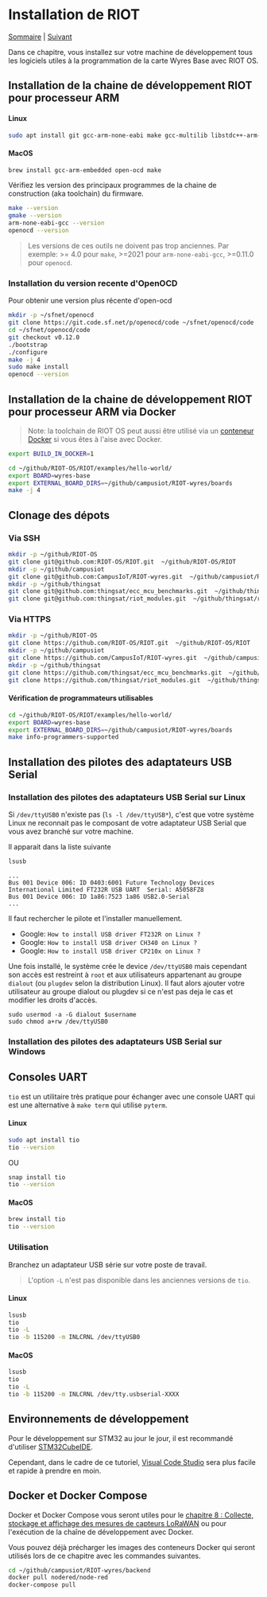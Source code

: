 # Installation de RIOT

[Sommaire](README.md) |  [Suivant](02.md)

Dans ce chapitre, vous installez sur votre machine de développement tous les logiciels utiles à la programmation de la carte Wyres Base avec RIOT OS.


## Installation de la chaine de développement RIOT pour processeur ARM

#### Linux 

```bash
sudo apt install git gcc-arm-none-eabi make gcc-multilib libstdc++-arm-none-eabi-newlib openocd gdb-multiarch doxygen wget unzip python3-serial
```

#### MacOS

```bash
brew install gcc-arm-embedded open-ocd make
```

Vérifiez les version des principaux programmes de la chaine de construction (aka toolchain) du firmware.
```bash
make --version
gmake --version
arm-none-eabi-gcc --version
openocd --version
```

> Les versions de ces outils ne doivent pas trop anciennes. Par exemple: >= 4.0 pour `make`, >=2021 pour `arm-none-eabi-gcc`,  >=0.11.0 pour `openocd`.

### Installation du version recente d'OpenOCD
Pour obtenir une version plus récente d'open-ocd
```bash
mkdir -p ~/sfnet/openocd
git clone https://git.code.sf.net/p/openocd/code ~/sfnet/openocd/code
cd ~/sfnet/openocd/code
git checkout v0.12.0
./bootstrap
./configure
make -j 4
sudo make install
openocd --version
```

## Installation de la chaine de développement RIOT pour processeur ARM via Docker

> Note: la toolchain de RIOT OS peut aussi être utilisé via un [conteneur Docker](https://doc.riot-os.org/build-in-docker.html) si vous êtes à l'aise avec Docker.

```bash
export BUILD_IN_DOCKER=1

cd ~/github/RIOT-OS/RIOT/examples/hello-world/
export BOARD=wyres-base
export EXTERNAL_BOARD_DIRS=~/github/campusiot/RIOT-wyres/boards
make -j 4
```

## Clonage des dépots

### Via SSH
```bash
mkdir -p ~/github/RIOT-OS
git clone git@github.com:RIOT-OS/RIOT.git  ~/github/RIOT-OS/RIOT
mkdir -p ~/github/campusiot
git clone git@github.com:CampusIoT/RIOT-wyres.git  ~/github/campusiot/RIOT-wyres
mkdir -p ~/github/thingsat
git clone git@github.com:thingsat/ecc_mcu_benchmarks.git  ~/github/thingsat/ecc_mcu_benchmarks
git clone git@github.com:thingsat/riot_modules.git  ~/github/thingsat/riot_modules
```

### Via HTTPS
```bash
mkdir -p ~/github/RIOT-OS
git clone https://github.com/RIOT-OS/RIOT.git  ~/github/RIOT-OS/RIOT
mkdir -p ~/github/campusiot
git clone https://github.com/CampusIoT/RIOT-wyres.git  ~/github/campusiot/RIOT-wyres
mkdir -p ~/github/thingsat
git clone https://github.com/thingsat/ecc_mcu_benchmarks.git  ~/github/thingsat/ecc_mcu_benchmarks
git clone https://github.com/thingsat/riot_modules.git  ~/github/thingsat/riot_modules
```

#### Vérification de programmateurs utilisables

```bash
cd ~/github/RIOT-OS/RIOT/examples/hello-world/
export BOARD=wyres-base
export EXTERNAL_BOARD_DIRS=~/github/campusiot/RIOT-wyres/boards
make info-programmers-supported
```

## Installation des pilotes des adaptateurs USB Serial

### Installation des pilotes des adaptateurs USB Serial sur Linux

Si `/dev/ttyUSB0` n'existe pas (`ls -l /dev/ttyUSB*`), c'est que votre système Linux ne reconnait pas le composant de votre adaptateur USB Serial que vous avez branché sur votre machine.

Il apparait dans la liste suivante
```bash
lsusb
```

```
...
Bus 001 Device 006: ID 0403:6001 Future Technology Devices International Limited FT232R USB UART  Serial: A5058FZ8
Bus 001 Device 006: ID 1a86:7523 1a86 USB2.0-Serial 
...
```

Il faut rechercher le pilote et l'installer manuellement.
* Google: `How to install USB driver FT232R on Linux ?`
* Google: `How to install USB driver CH340 on Linux ?`
* Google: `How to install USB driver CP210x on Linux ?`

Une fois installé, le système crée le device `/dev/ttyUSB0` mais cependant son accès est restreint à `root` et aux utilisateurs appartenant au groupe `dialout` (ou `plugdev` selon la distribution Linux). Il faut alors ajouter votre utilisateur au groupe dialout ou plugdev si ce n'est pas deja le cas et modifier les droits d'accès.

```
sudo usermod -a -G dialout $username 
sudo chmod a+rw /dev/ttyUSB0
```

### Installation des pilotes des adaptateurs USB Serial sur Windows


## Consoles UART

`tio` est un utilitaire très pratique pour échanger avec une console UART qui est une alternative à `make term` qui utilise `pyterm`.

#### Linux 

```bash
sudo apt install tio
tio --version
```
OU

```bash
snap install tio
tio --version
```

#### MacOS

```bash
brew install tio
tio --version
```
### Utilisation

Branchez un adaptateur USB série sur votre poste de travail.

> L'option `-L` n'est pas disponible dans les anciennes versions de `tio`.

#### Linux

```bash
lsusb
tio
tio -L
tio -b 115200 -m INLCRNL /dev/ttyUSB0
```

#### MacOS

```bash
lsusb
tio
tio -L
tio -b 115200 -m INLCRNL /dev/tty.usbserial-XXXX
```

## Environnements de développement

Pour le développement sur STM32 au jour le jour, il est recommandé d'utiliser [STM32CubeIDE](https://www.st.com/en/development-tools/stm32cubeide.html).

Cependant, dans le cadre de ce tutoriel, [Visual Code Studio](https://code.visualstudio.com/) sera plus facile et rapide à prendre en moin.

## Docker et Docker Compose

Docker et Docker Compose vous seront utiles pour le [chapitre 8 : Collecte, stockage et affichage des mesures de capteurs LoRaWAN](08.md) ou pour l'exécution de la chaîne de développement avec Docker.

Vous pouvez déjà précharger les images des conteneurs Docker qui seront utilisés lors de ce chapitre avec les commandes suivantes.

```bash
cd ~/github/campusiot/RIOT-wyres/backend
docker pull nodered/node-red
docker-compose pull
```


